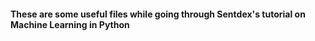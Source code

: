 #### These are some useful files while going through Sentdex's tutorial on Machine Learning in Python
